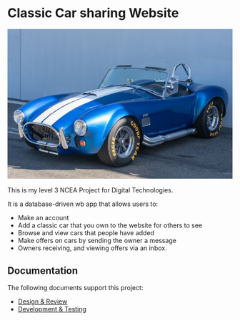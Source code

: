 # Classic Car sharing Website

![1965 Shelby Cobra](images/shelby-cobra.jpeg)

This is my level 3 NCEA Project for Digital Technologies.

It is a database-driven wb app that allows users to:

- Make an account
- Add a classic car that you own to the website for others to see
- Browse and view cars that people have added
- Make offers on cars by sending the owner a message
- Owners receiving, and viewing offers via an inbox. 

## Documentation

The following documents support this project:

- [Design & Review](Design.md)
- [Development & Testing](Development.md)

